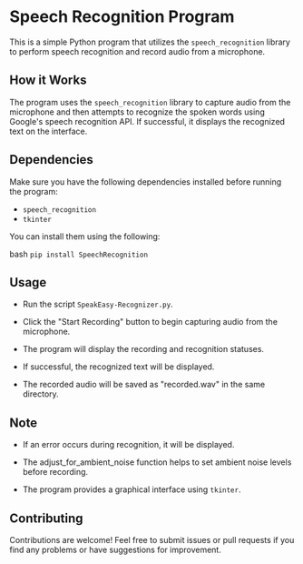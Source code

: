 # Speech Recognition Program

This is a simple Python program that utilizes the `speech_recognition` library to perform speech recognition and record audio from a microphone.

## How it Works

The program uses the `speech_recognition` library to capture audio from the microphone and then attempts to recognize the spoken words using Google's speech recognition API. If successful, it displays the recognized text on the interface.

## Dependencies

Make sure you have the following dependencies installed before running the program:

- `speech_recognition`
- `tkinter`

You can install them using the following:

bash
`pip install SpeechRecognition`

## Usage

- Run the script `SpeakEasy-Recognizer.py`.
  
- Click the "Start Recording" button to begin capturing audio from the microphone.
  
- The program will display the recording and recognition statuses.
  
- If successful, the recognized text will be displayed.
  
- The recorded audio will be saved as "recorded.wav" in the same directory.


## Note

- If an error occurs during recognition, it will be displayed.
  
- The adjust_for_ambient_noise function helps to set ambient noise levels before recording.
  
- The program provides a graphical interface using `tkinter`.

  
## Contributing

Contributions are welcome! Feel free to submit issues or pull requests if you find any problems or have suggestions for improvement.

